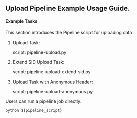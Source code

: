 ## Upload Pipeline Example Usage Guide.

#### Example Tasks

This section introduces the Pipeline script for uploading data

1. Upload Task:

    script: pipeline-upload.py

2. Extend SID Upload Task:

    script: pipeline-upload-extend-sid.py
    
3. Upload Task with Anonymous Header:

    script: pipeline-upload-anonymous.py

Users can run a pipeline job directly:

    python ${pipeline_script}
